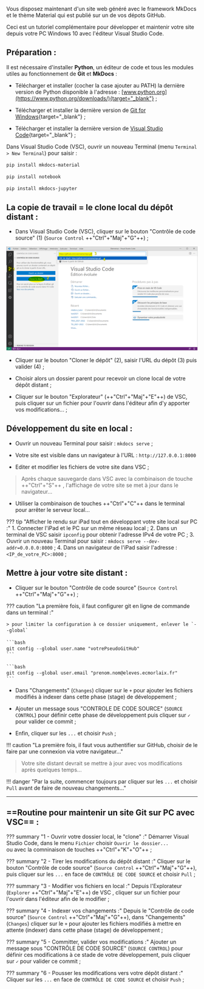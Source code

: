 
Vous disposez maintenant d'un site web généré avec le framework MkDocs et le thème Material qui est publié sur un de vos dépots GitHub.

Ceci est un tutoriel complémentaire pour développer et maintenir votre site depuis votre PC Windows 10 avec l'éditeur Visual Studio Code.



## Préparation :

Il est nécessaire d'installer **Python**, un éditeur de code et tous les modules utiles au fonctionnement de **Git** et **MkDocs** :

- Télécharger et installer (cocher la case ajouter au PATH) la dernière version de Python disponible à l'adresse : [www.python.org](https://www.python.org/downloads/){target="_blank"} ;

- Télécharger et installer la dernière version de [Git for Windows](https://gitforwindows.org/){target="_blank"} ;

- Télécharger et installer la dernière version de [Visual Studio Code](https://code.visualstudio.com/download){target="_blank"} ;

Dans Visual Studio Code (VSC), ouvrir un nouveau Terminal (menu `Terminal > New Terminal`) pour saisir :
```bash
pip install mkdocs-material
```
```bash
pip install notebook
```
```bash
pip install mkdocs-jupyter
```

## La copie de travail = le clone local du dépôt distant :

- Dans Visual Studio Code (VSC), cliquer sur le bouton "Contrôle de code source" (1) (`Source Control` ++"Ctrl"+"Maj"+"G"++) ;

![VisualStudioCode.png](images/VisualStudioCodeGit00.png)

- Cliquer sur le bouton "Cloner le dépôt" (2), saisir l'URL du dépôt (3) puis valider (4) ;

- Choisir alors un dossier parent pour recevoir un clone local de votre dépôt distant ;

- Cliquer sur le bouton "Explorateur" (++"Ctrl"+"Maj"+"E"++) de VSC, puis cliquer sur un fichier pour l'ouvrir dans l'éditeur afin d'y apporter vos modifications... ;

## Développement du site en local :

- Ouvrir un nouveau Terminal pour saisir : `mkdocs serve` ;

- Votre site est visible dans un navigateur à l'URL : `http://127.0.0.1:8000`

- Editer et modifier les fichiers de votre site dans VSC ;

> Après chaque sauvegarde dans VSC avec la combinaison de touche ++"Ctrl"+"S"++ , l'affichage de votre site se met à jour dans le navigateur...

- Utiliser la combinaison de touches  ++"Ctrl"+"C"++ dans le terminal pour arrêter le serveur local...

??? tip "Afficher le rendu sur iPad tout en développant votre site local sur PC :"
    1. Connecter l'iPad et le PC sur un même réseau local ;
    2. Dans un terminal de VSC saisir `ipconfig` pour obtenir l'adresse IPv4 de votre PC ;
    3. Ouvrir un nouveau Terminal pour saisir : `mkdocs serve --dev-addr=0.0.0.0:8000` ;
    4. Dans un navigateur de l'iPad saisir l'adresse : `<IP_de_votre_PC>:8000` ;


## Mettre à jour votre site distant :

- Cliquer sur le bouton "Contrôle de code source" (`Source Control` ++"Ctrl"+"Maj"+"G"++) ;

??? caution "La première fois, il faut configurer git en ligne de commande dans un terminal :"
    
    > pour limiter la configuration à ce dossier uniquement, enlever le `--global`
    
    ```bash
    git config --global user.name "votrePseudoGitHub"
    ```
    
    ```bash
    git config --global user.email "prenom.nom@eleves.ecmorlaix.fr"
    ```

- Dans "Changements" (`Changes`) cliquer sur le `+` pour ajouter les fichiers modifiés à indexer dans cette phase (stage) de développement ;

- Ajouter un message sous "CONTROLE DE CODE SOURCE" (`SOURCE CONTROL`) pour définir cette phase de développement puis cliquer sur `✓` pour valider ce commit ;

- Enfin, cliquer sur les `...` et choisir `Push` ;

!!! caution "La première fois, il faut vous authentifier sur GitHub, choisir de le faire par une connexion via votre navigateur..."
    

> Votre site distant devrait se mettre à jour avec vos modifications après quelques temps...

!!! danger "Par la suite, commencer toujours par cliquer sur les `...` et choisir `Pull` avant de faire de nouveau changements..."

****

## ==Routine pour maintenir un site Git sur PC avec VSC== :

??? summary "1 - Ouvrir votre dossier local, le "clone" :"
    Démarrer Visual Studio Code, dans le menu `Fichier` choisir `Ouvrir le dossier...`  
    ou avec la comninaison de touches ++"Ctrl"+"K"+"O"++ ;

??? summary "2 - Tirer les modifications du dépôt distant :"
    Cliquer sur le bouton "Contrôle de code source" (`Source Control` ++"Ctrl"+"Maj"+"G"++), 
    puis cliquer sur les `...` en face de `CONTRÔLE DE CODE SOURCE` et choisir `Pull` ;

??? summary "3 - Modifier vos fichiers en local :"
    Depuis l'Explorateur (`Explorer` ++"Ctrl"+"Maj"+"E"++) de VSC ,
     cliquer sur un fichier pour l'ouvrir dans l'éditeur afin de le modifier ;

??? summary "4 - Indexer vos changements :"
    Depuis le "Contrôle de code source" (`Source Control` ++"Ctrl"+"Maj"+"G"++),
     dans "Changements" (`Changes`) cliquer sur le `+` pour ajouter les fichiers modifiés
      à mettre en attente (indexer) dans cette phase (stage) de développement ;

??? summary "5 - Committer, valider vos modifications :"
    Ajouter un message sous "CONTRÔLE DE CODE SOURCE" (`SOURCE CONTROL`)
     pour définir ces modifications à ce stade de votre développement,
      puis cliquer sur `✓` pour valider ce commit ;

??? summary "6 - Pousser les modifications vers votre dépôt distant :"
    Cliquer sur les `...` en face de `CONTRÔLE DE CODE SOURCE`
    et choisir `Push` ;

